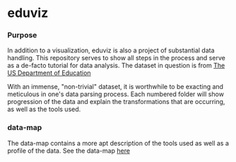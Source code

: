 # eduviz

### Purpose
In addition to a visualization, eduviz is also a project of substantial data handling. This repository serves to show all steps in the process and serve as a de-facto tutorial for data analysis. The dataset in question is from [The US Department of Education](https://collegescorecard.ed.gov/data/)

With an immense, "non-trivial" dataset, it is worthwhile to be exacting and meticulous in one's data parsing process. Each numbered folder will show progression of the data and explain the transformations that are occurring, as well as the tools used.

### data-map
The data-map contains a more apt description of the tools used as well as a profile of the data.
See the data-map [here](data-map.md)
